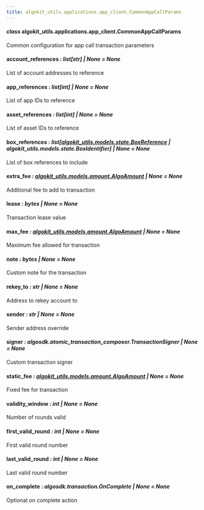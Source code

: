 ```yaml
---
title: algokit_utils.applications.app_client.CommonAppCallParams
---
```


#### _class_ algokit_utils.applications.app_client.CommonAppCallParams

Common configuration for app call transaction parameters

#### account_references _: list[str] | None_ _= None_

List of account addresses to reference

#### app_references _: list[int] | None_ _= None_

List of app IDs to reference

#### asset_references _: list[int] | None_ _= None_

List of asset IDs to reference

#### box_references _: list[[algokit_utils.models.state.BoxReference](/reference/algokit-utils-py/api/models/state/boxreference/#algokit_utils.models.state.BoxReference) | algokit_utils.models.state.BoxIdentifier] | None_ _= None_

List of box references to include

#### extra_fee _: [algokit_utils.models.amount.AlgoAmount](/reference/algokit-utils-py/api/models/amount/algoamount/#algokit_utils.models.amount.AlgoAmount) | None_ _= None_

Additional fee to add to transaction

#### lease _: bytes | None_ _= None_

Transaction lease value

#### max_fee _: [algokit_utils.models.amount.AlgoAmount](/reference/algokit-utils-py/api/models/amount/algoamount/#algokit_utils.models.amount.AlgoAmount) | None_ _= None_

Maximum fee allowed for transaction

#### note _: bytes | None_ _= None_

Custom note for the transaction

#### rekey_to _: str | None_ _= None_

Address to rekey account to

#### sender _: str | None_ _= None_

Sender address override

#### signer _: algosdk.atomic_transaction_composer.TransactionSigner | None_ _= None_

Custom transaction signer

#### static_fee _: [algokit_utils.models.amount.AlgoAmount](/reference/algokit-utils-py/api/models/amount/algoamount/#algokit_utils.models.amount.AlgoAmount) | None_ _= None_

Fixed fee for transaction

#### validity_window _: int | None_ _= None_

Number of rounds valid

#### first_valid_round _: int | None_ _= None_

First valid round number

#### last_valid_round _: int | None_ _= None_

Last valid round number

#### on_complete _: algosdk.transaction.OnComplete | None_ _= None_

Optional on complete action
